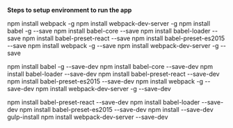 **Steps to setup environment to run the app**

npm install webpack -g
npm install webpack-dev-server -g
npm install babel -g --save
npm install babel-core --save
npm install babel-loader --save
npm install babel-preset-react --save
npm install babel-preset-es2015 --save
npm install webpack -g --save
npm install webpack-dev-server -g --save

npm install babel -g --save-dev
npm install babel-core --save-dev
npm install babel-loader --save-dev
npm install babel-preset-react --save-dev
npm install babel-preset-es2015 --save-dev
npm install webpack -g --save-dev
npm install webpack-dev-server -g --save-dev

npm install babel-preset-react --save-dev
npm install babel-loader --save-dev
npm install babel-preset-es2015 --save-dev
npm install --save-dev gulp-install
npm install webpack-dev-server --save-dev